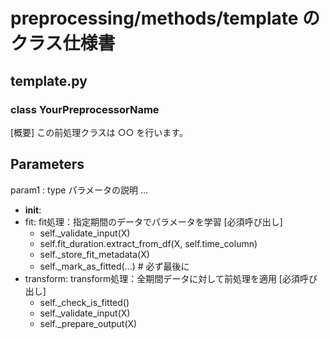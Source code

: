 # preprocessing/methods/template のクラス仕様書

## template.py

### class YourPreprocessorName
[概要]
この前処理クラスは ○○ を行います。

Parameters
----------
param1 : type
    パラメータの説明
...
 - __init__:
 - fit: fit処理：指定期間のデータでパラメータを学習
[必須呼び出し]
    - self._validate_input(X)
    - self.fit_duration.extract_from_df(X, self.time_column)
    - self._store_fit_metadata(X)
    - self._mark_as_fitted(...)  # 必ず最後に
- transform: transform処理：全期間データに対して前処理を適用
[必須呼び出し]
    - self._check_is_fitted()
    - self._validate_input(X)
    - self._prepare_output(X)

